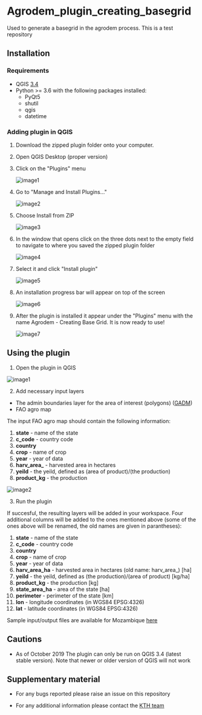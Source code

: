 # Agrodem_plugin_creating_basegrid
Used to generate a basegrid in the agrodem process. This is a test repository

## Installation 

### Requirements

- QGIS [3.4](https://qgis.org/en/site/forusers/download.html)
- Python >= 3.6 with the following packages installed:
	- PyQt5
	- shutil
	- qgis
	- datetime

### Adding plugin in QGIS

1.	Download the zipped plugin folder onto your computer.
2.	Open QGIS Desktop (proper version)
3.	Click on the "Plugins" menu

	![image1](assets/installation/img/image1.jpg)

4.	Go to "Manage and Install Plugins..."

	![image2](assets/installation/img/image2.jpg)

5.	Choose Install from ZIP
 	
	![image3](assets/installation/img/image3.jpg)

6.	In the window that opens click on the three dots next to the empty field to navigate to where you saved the zipped plugin folder
	
	![image4](assets/installation/img/image4.jpg)

7.	Select it and click "Install plugin"
 	
	![image5](assets/installation/img/image5.jpg)

8.	An installation progress bar will appear on top of the screen
	
	![image6](assets/installation/img/image6.jpg)

9.	After the plugin is installed it appear under the "Plugins" menu with the name Agrodem - Creating Base Grid. It is now ready to use!
	
	![image7](assets/installation/img/image7.jpg)

## Using the plugin

1.	Open the plugin in QGIS

![image1](assets/running/img/image1.jpg)

2.	Add necessary input layers

* The admin boundaries layer for the area of interest (polygons) ([GADM](https://gadm.org/))
* FAO agro map

The input FAO agro map should contain the following information:

1. **state** - name of the state
2. **c_code** - country code 
3. **country**
4. **crop** - name of crop
5. **year** - year of data
6. **harv_area_** - harvested area in hectares
7. **yeild** - the yeild, defined as (area of product)/(the production)
8. **product_kg** - the production


![image2](assets/running/img/image2.jpg)

3.	Run the plugin

If succesful, the resulting layers will be added in your workspace. Four additional columns will be added to the ones mentioned above (some of the ones above will be renamed, the old names are given in parantheses):

1. **state** - name of the state
2. **c_code** - country code 
3. **country**
4. **crop** - name of crop
5. **year** - year of data
6. **harv_area_ha** - harvested area in hectares (old name: harv_area_) [ha]
7. **yeild** - the yeild, defined as (the production)/(area of product) [kg/ha] 
8. **product_kg** - the production [kg]
9. **state_area_ha** - area of the state [ha]
10. **perimeter** - perimeter of the state [km]
11. **lon** - longitude coordinates (in WGS84 EPSG:4326)
12. **lat** - latitude coordinates (in WGS84 EPSG:4326)


Sample input/output files are available for Mozambique [here](Mozambique%20sample)

## Cautions

* As of October 2019 The plugin can only be run on QGIS 3.4 (latest stable version). Note that newer or older version of QGIS will not work

## Supplementary material

* For any bugs reported please raise an issue on this repository

* For any additional information please contact the [KTH team](http://www.onsset.org/contact--forum.html)